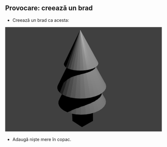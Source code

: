 ## Provocare: creează un brad

+ Creează un brad ca acesta:

![Brad](images/blender-pine-tree.png)

+ Adaugă niște mere în copac.